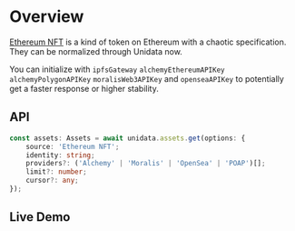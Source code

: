 # Overview

<Logos type="Assets" :names="['Ethereum', 'Polygon', 'Alchemy', 'Binance Smart Chain', 'Avalanche', 'Arbitrum', 'Fantom', 'Moonbeam', 'Optimism', 'NFTScan', 'Moralis', 'OpenSea', 'POAP']" />

[Ethereum NFT](https://ethereum.org/en/nft/) is a kind of token on Ethereum with a chaotic specification. They can be normalized through Unidata now.

You can initialize with `ipfsGateway` `alchemyEthereumAPIKey` `alchemyPolygonAPIKey` `moralisWeb3APIKey` and `openseaAPIKey` to potentially get a faster response or higher stability.

## API

```ts
const assets: Assets = await unidata.assets.get(options: {
    source: 'Ethereum NFT';
    identity: string;
    providers?: ('Alchemy' | 'Moralis' | 'OpenSea' | 'POAP')[];
    limit?: number;
    cursor?: any;
});
```

## Live Demo

<Assets :source="'Ethereum NFT'" :defaultIdentity="'0xC8b960D09C0078c18Dcbe7eB9AB9d816BcCa8944'" />
